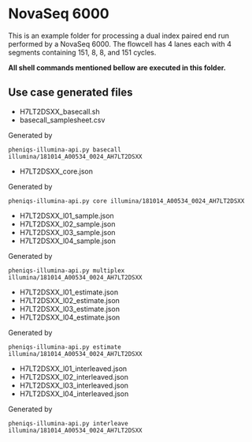 <!--
    Pheniqs : PHilology ENcoder wIth Quality Statistics
    Copyright (C) 2018  Lior Galanti
    NYU Center for Genetics and System Biology

    Author: Lior Galanti <lior.galanti@nyu.edu>

    This program is free software: you can redistribute it and/or modify
    it under the terms of the GNU Affero General Public License as
    published by the Free Software Foundation, either version 3 of the
    License, or (at your option) any later version.

    This program is distributed in the hope that it will be useful,
    but WITHOUT ANY WARRANTY; without even the implied warranty of
    MERCHANTABILITY or FITNESS FOR A PARTICULAR PURPOSE.  See the
    GNU Affero General Public License for more details.

    You should have received a copy of the GNU Affero General Public License
    along with this program.  If not, see <http://www.gnu.org/licenses/>.
-->

# NovaSeq 6000

This is an example folder for processing a dual index paired end run performed by a NovaSeq 6000. The flowcell has 4 lanes each with 4 segments containing 151, 8, 8, and 151 cycles.

**All shell commands mentioned bellow are executed in this folder.**

## Use case generated files

 * H7LT2DSXX_basecall.sh
 * basecall_samplesheet.csv

 Generated by

```
pheniqs-illumina-api.py basecall illumina/181014_A00534_0024_AH7LT2DSXX
```

 * H7LT2DSXX_core.json

 Generated by

```
pheniqs-illumina-api.py core illumina/181014_A00534_0024_AH7LT2DSXX
```

 * H7LT2DSXX_l01_sample.json
 * H7LT2DSXX_l02_sample.json
 * H7LT2DSXX_l03_sample.json
 * H7LT2DSXX_l04_sample.json

 Generated by

```
pheniqs-illumina-api.py multiplex illumina/181014_A00534_0024_AH7LT2DSXX
```

 * H7LT2DSXX_l01_estimate.json
 * H7LT2DSXX_l02_estimate.json
 * H7LT2DSXX_l03_estimate.json
 * H7LT2DSXX_l04_estimate.json

 Generated by

```
pheniqs-illumina-api.py estimate illumina/181014_A00534_0024_AH7LT2DSXX
```

* H7LT2DSXX_l01_interleaved.json
* H7LT2DSXX_l02_interleaved.json
* H7LT2DSXX_l03_interleaved.json
* H7LT2DSXX_l04_interleaved.json

Generated by

```
pheniqs-illumina-api.py interleave illumina/181014_A00534_0024_AH7LT2DSXX
```

